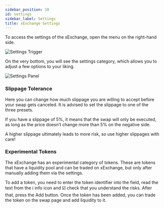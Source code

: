```yaml
---
sidebar_position: 10
id: settings
sidebar_label: Settings
title: xExchange Settings
---
```


[comment]: # (mx-context-auto)

To access the settings of the xExchange, open the menu on the right-hand side.

<div style={{ textAlign: 'center' }}>
    <img src="/docs/features/settings-trigger.png" alt="Settings Trigger" />
</div>

On the very bottom, you will see the settings category, which allows you to adjust a few options to your liking.

<div style={{ textAlign: 'center' }}>
    <img src="/docs/features/settings-panel.png" alt="Settings Panel" />
</div>

[comment]: # (mx-context-auto)

### Slippage Tolerance

Here you can change how much slippage you are willing to accept before your swap gets canceled. It is advised to set the slippage to one of the three presets.

If you have a slippage of 5%, it means that the swap will only be executed, as long as the price doesn’t change more than 5% on the negative side.

A higher slippage ultimately leads to more risk, so use higher slippages with care!

[comment]: # (mx-context-auto)

### Experimental Tokens

The xExchange has an experimental category of tokens. These are tokens that have a liquidity pool and can be traded on xExchange, but only after manually adding them via the settings.

To add a token, you need to enter the token identifier into the field, read the text from the ℹ️ info icon and ☑️ check that you understand the risks. After that, press the Add button. Once the token has been added, you can trade the token on the swap page and add liquidity to it.
